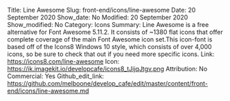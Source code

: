 Title: Line Awesome
Slug: front-end/icons/line-awesome
Date: 20 September 2020
Show_date: No
Modified: 20 September 2020
Show_modified: No
Category: Icons
Summary: Line Awesome is a free alternative for Font Awesome 5.11.2. It consists of ~1380 flat icons that offer complete coverage of the main Font Awesome icon set.This icon-font is based off of the Icons8 Windows 10 style, which consists of over 4,000 icons, so be sure to check that out if you need more specific icons.
Link: https://icons8.com/line-awesome
Icon: https://ik.imagekit.io/developcafe/icons8_tJijqJtgv.png
Attribution: No
Commercial: Yes
Github_edit_link: https://github.com/melboone/develop_cafe/edit/master/content/front-end/icons/line-awesome.md
